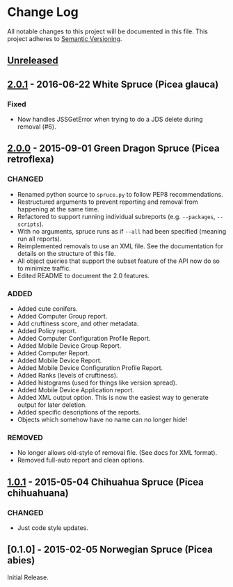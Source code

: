 # Change Log
All notable changes to this project will be documented in this file.
This project adheres to [Semantic Versioning](http://semver.org/).

## [Unreleased][unreleased]

## [2.0.1] - 2016-06-22 White Spruce (Picea glauca)
### Fixed
- Now handles JSSGetError when trying to do a JDS delete during removal (#6).

## [2.0.0] - 2015-09-01 Green Dragon Spruce (Picea retroflexa)
### CHANGED
- Renamed python source to `spruce.py` to follow PEP8 recommendations.
- Restructured arguments to prevent reporting and removal from happening at the same time.
- Refactored to support running individual subreports (e.g. `--packages`, `--scripts`).
- With no arguments, spruce runs as if `--all` had been specified (meaning run all reports).
- Reimplemented removals to use an XML file. See the documentation for details on the structure of this file.
- All object queries that support the subset feature of the API now do so to minimize traffic.
- Edited README to document the 2.0 features.

### ADDED
- Added cute conifers.
- Added Computer Group report.
- Add cruftiness score, and other metadata.
- Added Policy report.
- Added Computer Configuration Profile Report.
- Added Mobile Device Group Report.
- Added Computer Report.
- Added Mobile Device Report.
- Added Mobile Device Configuration Profile Report.
- Added Ranks (levels of cruftiness).
- Added histograms (used for things like version spread).
- Added Mobile Device Application report.
- Added XML output option. This is now the easiest way to generate output for later deletion.
- Added specific descriptions of the reports.
- Objects which somehow have no name can no longer hide!

### REMOVED
- No longer allows old-style of removal file. (See docs for XML format).
- Removed full-auto report and clean options.

## [1.0.1] - 2015-05-04 Chihuahua Spruce (Picea chihuahuana)
### CHANGED
- Just code style updates.

## [0.1.0] - 2015-02-05 Norwegian Spruce (Picea abies)
Initial Release.

[unreleased]: https://github.com/sheagcraig/spruce/compare/2.0.1...HEAD
[2.0.1]: https://github.com/sheagcraig/spruce/compare/2.0.0...2.0.1
[2.0.0]: https://github.com/sheagcraig/spruce/compare/1.0.1...2.0.0
[1.0.1]: https://github.com/sheagcraig/spruce/compare/0.1.0...1.0.1

